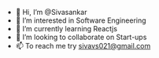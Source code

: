 - 👋 Hi, I’m @Sivasankar
- 👀 I’m interested in Software Engineering
- 🌱 I’m currently learning Reactjs
- 💞️ I’m looking to collaborate on Start-ups
- 📫 To reach me try sivavs021@gmail.com

<!---
Siva/Siva is a ✨ special ✨ repository because its `README.md` (this file) appears on your GitHub profile.
You can click the Preview link to take a look at your changes.
--->
